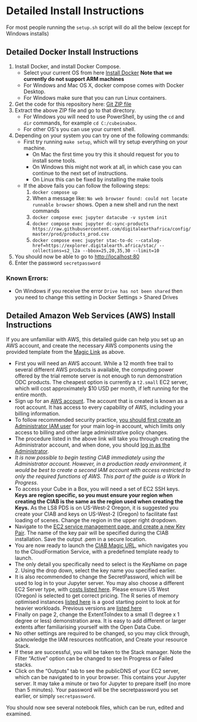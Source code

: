 # Detailed Install Instructions

For most people running the `setup.sh` script will do all the below (except for Windows installs)

## Detailed Docker Install Instructions

1. Install Docker, and install Docker Compose.
   * Select your current OS from here [Install Docker](https://docs.docker.com/engine/install/) **Note that we currently do not support ARM machines**
   * For Windows and Mac OS X, docker compose comes with Docker Desktop.
   * For Windows make sure that you can run Linux containers.
2. Get the code for this repository here: [Git ZIP file](https://github.com/digitalearthafrica/cube-in-a-box/archive/refs/heads/main.zip)
3. Extract the above ZIP file and go to that directory.
   * For Windows you will need to use PowerShell, by using the `cd` and `dir` commands, for example `cd C:/cubeinabox`.
   * For other OS's you can use your current shell.
4. Depending on your system you can try one of the following commands:
   * First try running `make setup`, which will try setup everything on your machine.
     * On Mac the first time you try this it should request for you to install some tools.
     * On Windows this might not work at all, in which case you can continue to the next set of instructions.
     * On Linux this can be fixed by installing the make tools
   * If the above fails you can follow the following steps:
     1. `docker compose up`
     2. When a message like: `No web browser found: could not locate runnable browser` shows. Open a new shell and run the next commands
     3. `docker compose exec jupyter datacube -v system init`
     4. `docker compose exec jupyter dc-sync-products https://raw.githubusercontent.com/digitalearthafrica/config/master/prod/products_prod.csv`
     5. `docker compose exec jupyter stac-to-dc --catalog-href=https://explorer.digitalearth.africa/stac/ --collections=s2_l2a --bbox=25,20,35,30 --limit=10`
5. You should now be able to go to <http://localhost:80>
6. Enter the password `secretpassword`

### Known Errors:

* On Windows if you receive the error `Drive has not been shared` then you need to change this setting in Docker Settings > Shared Drives

## Detailed Amazon Web Services (AWS) Install Instructions

If you are unfamiliar with AWS, this detailed guide can help you set up an AWS account, and create the necessary AWS components using the provided template from the [Magic Link](https://console.aws.amazon.com/cloudformation/home?#/stacks/new?stackName=cube-in-a-box&templateURL=https://deafrica-dev-cfn.s3.af-south-1.amazonaws.com/cube-in-a-box/cube-in-a-box-cloudformation.yml) as above.

* First you will need an AWS account. While a 12 month free trail to several different AWS products is available, the computing power offered by the trial remote server is not enough to run demonstration ODC products. The cheapest option is currently a `t2.small` EC2 server, which will cost approximately $10 USD per month, if left running for the entire month.
* Sign up for an [AWS account](https://portal.aws.amazon.com/billing/signup#/start). The account that is created is known as a root account. It has access to every capability of AWS, including your billing information.
* To follow recommended security practice, [you should first create an Administrator IAM user](https://docs.aws.amazon.com/IAM/latest/UserGuide/getting-started_create-admin-group.html) for your main log-in account, which limits only access to billing and other large administrative policy changes.
* The procedure listed in the above link will take you through creating the Administrator account, and when done, you should [log in as the Administrator](https://docs.aws.amazon.com/IAM/latest/UserGuide/getting-started_how-users-sign-in.html).
* _It is now possible to begin testing CIAB immediately using the Administrator account. However, in a production ready environment, it would be best to create a second IAM account with access restricted to only the required functions of AWS. This part of the guide is a Work In Progress_.
* To access your Cube in a Box, you will need a set of EC2 SSH keys. __Keys are region specific, so you must ensure your region when creating the CIAB is the same as the region used when creating the Keys.__ As the LS8 PDS is on US-West-2 Oregon, it is suggested you create your CIAB and keys on US-West-2 (Oregon) to facilitate fast loading of scenes. Change the region in the upper right dropdown.
* Navigate to the [EC2 service management page, and create a new Key Pair](https://us-west-2.console.aws.amazon.com/ec2/v2/home?region=us-west-2#KeyPairs). The name of the key pair will be specified during the CIAB installation. Save the output .pem in a secure location.
* You are now ready to launch the [CIAB Magic URL](https://console.aws.amazon.com/cloudformation/home?#/stacks/new?stackName=cube-in-a-box&templateURL=https://deafrica-dev-cfn.s3.af-south-1.amazonaws.com/cube-in-a-box/cube-in-a-box-cloudformation.yml), which navigates you to the CloudFormation Service, with a predefined template ready to launch.
* The only detail you specifically need to select is the KeyName on page 2. Using the drop down, select the key name you specified earlier.
* It is also recommended to change the SecretPassword, which will be used to log in to your Jupyter server. You may also choose a different EC2 Server type, with [costs listed here](https://aws.amazon.com/ec2/pricing/on-demand/). Please ensure US West (Oregon) is selected to get correct pricing.  The R series of memory optimised instances [listed here](https://aws.amazon.com/ec2/instance-types/#Memory_Optimized) is a good starting point to look at for heavier workloads.  Previous versions are [listed here](https://aws.amazon.com/ec2/previous-generation/)
* Finally on page 2, change the ExtentToIndex to a small (1 degree x 1 degree or less) demonstration area. It is easy to add different or larger extents after familiarising yourself with the Open Data Cube.
* No other settings are required to be changed, so you may click through, acknowledge the IAM resources notification, and Create your resource Stack.
* If these are successful, you will be taken to the Stack manager. Note the Filter “Active” option can be changed to see In Progress or Failed stacks.
* Click on the “Outputs” tab to see the publicDNS of your EC2 server, which can be navigated to in your browser. This contains your Jupyter server. It may take a minute or two for Jupyter to prepare itself (no more than 5 minutes). Your password will be the secretpassword you set earlier, or simply `secretpassword`.

You should now see several notebook files, which can be run, edited and examined.

